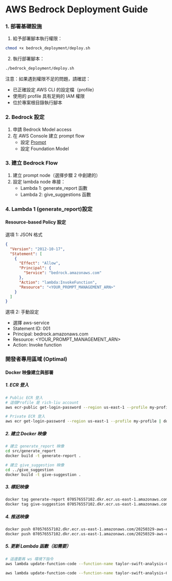 # AWS Bedrock Deployment Guide

### 1. 部署基礎設施
1. 給予部署腳本執行權限：
```bash
chmod +x bedrock_deployment/deploy.sh
```

2. 執行部署腳本：
```bash
./bedrock_deployment/deploy.sh
```

注意：如果遇到權限不足的問題，請確認：
- 已正確設定 AWS CLI 的設定檔（profile）
- 使用的 profile 具有足夠的 IAM 權限
- 位於專案根目錄執行腳本

### 2. Bedrock 設定
1. 申請 Bedrock Model access
2. 在 AWS Console 建立 prompt flow
   - 設定 [Prompt](/src/prompt/llm_instruction.txt)
   - 設定 Foundation Model

### 3. 建立 Bedrock Flow
1. 建立 prompt node（選擇步驟 2 中創建的）
2. 設定 lambda node 串接：
   - Lambda 1: generate_report 函數
   - Lambda 2: give_suggestions 函數

### 4. Lambda 1 (generate_report)設定
#### Resource-based Policy 設定
選項 1: JSON 格式
```json
{
  "Version": "2012-10-17",
  "Statement": [
    {
      "Effect": "Allow",
      "Principal": {
        "Service": "bedrock.amazonaws.com"
      },
      "Action": "lambda:InvokeFunction",
      "Resource": "<YOUR_PROMPT_MANAGEMENT_ARN>"
    }
  ]
}
```

選項 2: 手動設定
- 選擇 aws-service
- Statement ID: 001
- Principal: bedrock.amazonaws.com
- Resource: <YOUR_PROMPT_MANAGEMENT_ARN>
- Action: Invoke function

### 開發者專用區域 (Optimal)
#### Docker 映像建立與部署
##### 1. ECR 登入
```bash
# Public ECR 登入
# 這個Profile 是 rich-liu account
aws ecr-public get-login-password --region us-east-1 --profile my-profile | docker login --username AWS --password-stdin public.ecr.aws

# Private ECR 登入
aws ecr get-login-password --region us-east-1 --profile my-profile | docker login --username AWS --password-stdin 070576557102.dkr.ecr.us-east-1.amazonaws.com/20250329-aws-educate-taylor-swift-workshop
```

##### 2. 建立 Docker 映像
```bash
# 建立 generate_report 映像
cd src/generate_report
docker build -t generate-report .

# 建立 give_suggestion 映像
cd ../give_suggestion
docker build -t give-suggestion .
```

##### 3. 標記映像
```bash
docker tag generate-report 070576557102.dkr.ecr.us-east-1.amazonaws.com/20250329-aws-educate-taylor-swift-workshop:generate-report
docker tag give-suggestion 070576557102.dkr.ecr.us-east-1.amazonaws.com/20250329-aws-educate-taylor-swift-workshop:give-suggestion
```

##### 4. 推送映像
```bash
docker push 070576557102.dkr.ecr.us-east-1.amazonaws.com/20250329-aws-educate-taylor-swift-workshop:generate-report
docker push 070576557102.dkr.ecr.us-east-1.amazonaws.com/20250329-aws-educate-taylor-swift-workshop:give-suggestion
```

##### 5. 更新 Lambda 函數（如需要）
```bash
# 這邊要再 ws 環境下指令
aws lambda update-function-code --function-name taylor-swift-analysis-GenerateReport --image-uri 070576557102.dkr.ecr.us-east-1.amazonaws.com/20250329-aws-educate-taylor-swift-workshop:generate-report

aws lambda update-function-code --function-name taylor-swift-analysis-GiveSuggestion --image-uri 070576557102.dkr.ecr.us-east-1.amazonaws.com/20250329-aws-educate-taylor-swift-workshop:give-suggestion
```

